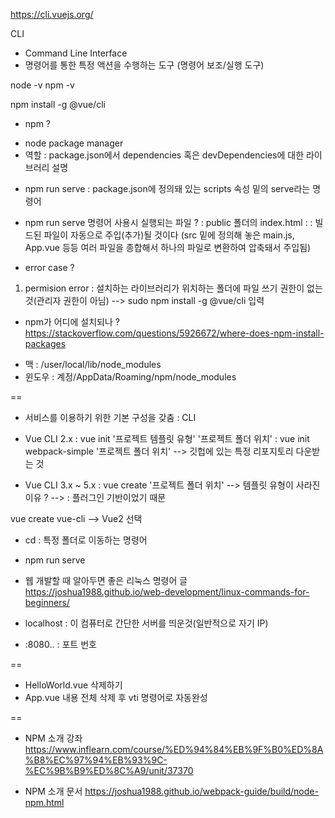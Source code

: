 https://cli.vuejs.org/

CLI 
- Command Line Interface
- 명령어를 통한 특정 액션을 수행하는 도구 (명령어 보조/실행 도구)

node -v
npm -v

npm install -g @vue/cli

* npm ?
- node package manager
- 역할
: package.json에서 dependencies 혹은 devDependencies에 대한 라이브러리 설명

* npm run serve
: package.json에 정의돼 있는 scripts 속성 밑의 serve라는 명령어

* npm run serve 명령어 사용시 실행되는 파일 ?
: public 폴더의 index.html
: <!-- built files will be auto injected -->
: 빌드된 파일이 자동으로 주입(추가)될 것이다 
(src 밑에 정의해 놓은 main.js, App.vue 등등 여러 파일을 종합해서 하나의 파일로 변환하여 압축돼서 주입됨)

* error case ?
1. permision error
: 설치하는 라이브러리가 위치하는 폴더에 파일 쓰기 권한이 없는 것(관리자 권한이 아님)
--> sudo npm install -g @vue/cli 입력

* npm가 어디에 설치되나 ?
https://stackoverflow.com/questions/5926672/where-does-npm-install-packages

- 맥 : /user/local/lib/node_modules
- 윈도우 : 계정/AppData/Roaming/npm/node_modules

==
- 서비스를 이용하기 위한 기본 구성을 갖춤 : CLI

* Vue CLI 2.x
: vue init '프로젝트 템플릿 유형' '프로젝트 폴더 위치'
: vue init webpack-simple '프로젝트 폴더 위치'
--> 깃헙에 있는 특정 리포지토리 다운받는 것

* Vue CLI 3.x ~ 5.x
: vue create '프로젝트 폴더 위치'
--> 템플릿 유형이 사라진 이유 ?
--> : 플러그인 기반이었기 때문

vue create vue-cli --> Vue2 선택

- cd : 특정 폴더로 이동하는 명령어
- npm run serve

- 웹 개발할 때 알아두면 좋은 리눅스 명령어 글
https://joshua1988.github.io/web-development/linux-commands-for-beginners/

- localhost : 이 컴퓨터로 간단한 서버를 띄운것(일반적으로 자기 IP)
- :8080.. : 포트 번호

==

* HelloWorld.vue 삭제하기
* App.vue 내용 전체 삭제 후 vti 명령어로 자동완성

==

* NPM 소개 강좌
https://www.inflearn.com/course/%ED%94%84%EB%9F%B0%ED%8A%B8%EC%97%94%EB%93%9C-%EC%9B%B9%ED%8C%A9/unit/37370

* NPM 소개 문서
https://joshua1988.github.io/webpack-guide/build/node-npm.html